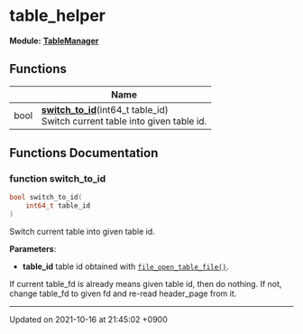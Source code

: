 

# table_helper

**Module:** **[TableManager](/Modules/TableManager)**



## Functions

|                | Name           |
| -------------- | -------------- |
| bool | **[switch_to_id](/Namespaces/table_helper#function-switch_to_id)**(int64_t table_id)<br>Switch current table into given table id.  |


## Functions Documentation

### function switch_to_id

```cpp
bool switch_to_id(
    int64_t table_id
)
```

Switch current table into given table id. 

**Parameters**: 

  * **table_id** table id obtained with <code><a href="/Modules/DiskSpaceManager#function-file-open-table-file">file&#95;open&#95;table&#95;file()</a></code>. 


If current table_fd is already means given table id, then do nothing. If not, change table_fd to given fd and re-read header_page from it.






-------------------------------

Updated on 2021-10-16 at 21:45:02 +0900